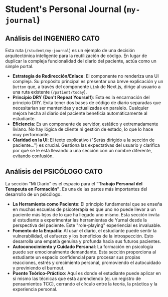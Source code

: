 # Student's Personal Journal (`my-journal`)

## Análisis del INGENIERO CATO

Esta ruta (`/student/my-journal`) es un ejemplo de una decisión arquitectónica inteligente para la reutilización de código. En lugar de duplicar la compleja funcionalidad del diario del paciente, actúa como un simple portal.

-   **Estrategia de Redirección/Enlace**: El componente no renderiza una UI compleja. Su propósito principal es presentar una breve explicación y un `Button` que, a través del componente `Link` de Next.js, dirige al usuario a una ruta existente (`/patient/today`).
-   **Principio DRY (Don't Repeat Yourself)**: Esta es la encarnación del principio DRY. Evita tener dos bases de código de diario separadas que necesitarían ser mantenidas y actualizadas en paralelo. Cualquier mejora hecha al diario del paciente beneficia automáticamente al estudiante.
-   **Eficiencia**: Es un componente de servidor, estático y extremadamente liviano. No hay lógica de cliente ni gestión de estado, lo que lo hace muy performante.
-   **Claridad en la UI**: El texto explicativo ("Serás dirigido a la sección de paciente...") es crucial. Gestiona las expectativas del usuario y clarifica por qué se le está llevando a una sección con un nombre diferente, evitando confusión.

## Análisis del PSICÓLOGO CATO

La sección "Mi Diario" es el espacio para el **"Trabajo Personal del Terapeuta en Formación"**. Es una de las partes más importantes del desarrollo de un psicólogo.

-   **La Herramienta como Paciente**: El principio fundamental que se enseña en muchas escuelas de psicoterapia es que uno no puede llevar a un paciente más lejos de lo que ha llegado uno mismo. Esta sección invita al estudiante a experimentar las herramientas de Yurnal desde la perspectiva del paciente. Este "role-playing" experiencial es invaluable.
-   **Fomento de la Empatía**: Al usar el diario, el estudiante puede sentir la vulnerabilidad, el esfuerzo y los beneficios de la introspección. Esto desarrolla una empatía genuina y profunda hacia sus futuros pacientes.
-   **Autoconocimiento y Cuidado Personal**: La formación en psicología puede ser emocionalmente demandante. Esta sección proporciona al estudiante un espacio confidencial para procesar sus propias reacciones, estrés y crecimiento personal, promoviendo el autocuidado y previniendo el burnout.
-   **Puente Teórico-Práctico**: Aquí es donde el estudiante puede aplicar en sí mismo las técnicas que está aprendiendo (ej. un registro de pensamientos TCC), cerrando el círculo entre la teoría, la práctica y la experiencia personal.
